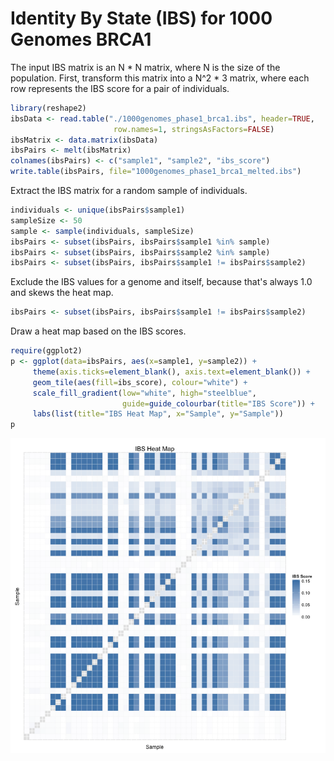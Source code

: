 # Identity By State (IBS) for 1000 Genomes BRCA1



The input IBS matrix is an N * N matrix, where N is the size of the
population. First, transform this matrix into a N^2 * 3 matrix, where
each row represents the IBS score for a pair of individuals.


```r
library(reshape2)
ibsData <- read.table("./1000genomes_phase1_brca1.ibs", header=TRUE,
                       row.names=1, stringsAsFactors=FALSE)
ibsMatrix <- data.matrix(ibsData)
ibsPairs <- melt(ibsMatrix)
colnames(ibsPairs) <- c("sample1", "sample2", "ibs_score")
write.table(ibsPairs, file="1000genomes_phase1_brca1_melted.ibs")
```

Extract the IBS matrix for a random sample of individuals.


```r
individuals <- unique(ibsPairs$sample1)
sampleSize <- 50
sample <- sample(individuals, sampleSize)
ibsPairs <- subset(ibsPairs, ibsPairs$sample1 %in% sample)
ibsPairs <- subset(ibsPairs, ibsPairs$sample2 %in% sample)
ibsPairs <- subset(ibsPairs, ibsPairs$sample1 != ibsPairs$sample2)
```

Exclude the IBS values for a genome and itself, because that's always 1.0 and
skews the heat map.


```r
ibsPairs <- subset(ibsPairs, ibsPairs$sample1 != ibsPairs$sample2)
```
Draw a heat map based on the IBS scores.


```r
require(ggplot2)
p <- ggplot(data=ibsPairs, aes(x=sample1, y=sample2)) +
     theme(axis.ticks=element_blank(), axis.text=element_blank()) +
     geom_tile(aes(fill=ibs_score), colour="white") +
     scale_fill_gradient(low="white", high="steelblue",
                         guide=guide_colourbar(title="IBS Score")) +
     labs(list(title="IBS Heat Map", x="Sample", y="Sample"))
p
```

<img src="figure/ibs-heat-map-1.png" title="plot of chunk ibs-heat-map" alt="plot of chunk ibs-heat-map" style="display: block; margin: auto;" />

